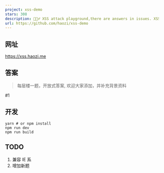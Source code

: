 ```yaml
---
project: xss-demo
stars: 308
description: 👮🏻‍♂️ XSS attack playground,there are answers in issues. XSS 攻防靶场，issues 有答案 
url: https://github.com/haozi/xss-demo
---
```


网址
--

https://xss.haozi.me

答案
--

> 每层楼一题，开放式答案, 欢迎大家添加，并补充背景资料

#1

开发
--

```
yarn # or npm install
npm run dev
npm run build
```

TODO
----

1.  兼容 IE 系
2.  增加新题
